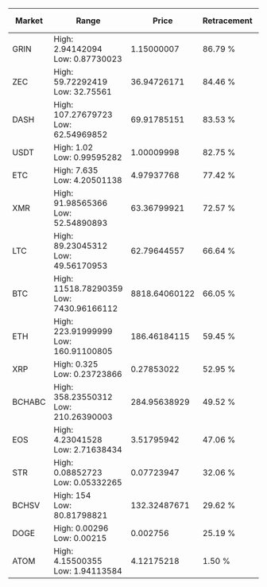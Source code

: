 | Market | Range | Price| Retracement | Doubles to 50% |
| --- | --- | --- | --- | --- |
| GRIN | High: 2.94142094<br />Low: 0.87730023 | 1.15000007 | 86.79 % | 1.66 |
| ZEC | High: 59.72292419<br />Low: 32.75561 | 36.94726171 | 84.46 % | 1.25 |
| DASH | High: 107.27679723<br />Low: 62.54969852 | 69.91785151 | 83.53 % | 1.21 |
| USDT | High: 1.02<br />Low: 0.99595282 | 1.00009998 | 82.75 % | 1.01 |
| ETC | High: 7.635<br />Low: 4.20501138 | 4.97937768 | 77.42 % | 1.19 |
| XMR | High: 91.98565366<br />Low: 52.54890893 | 63.36799921 | 72.57 % | 1.14 |
| LTC | High: 89.23045312<br />Low: 49.56170953 | 62.79644557 | 66.64 % | 1.11 |
| BTC | High: 11518.78290359<br />Low: 7430.96166112 | 8818.64060122 | 66.05 % | 1.07 |
| ETH | High: 223.91999999<br />Low: 160.91100805 | 186.46184115 | 59.45 % | 1.03 |
| XRP | High: 0.325<br />Low: 0.23723866 | 0.27853022 | 52.95 % | 1.01 |
| BCHABC | High: 358.23550312<br />Low: 210.26390003 | 284.95638929 | 49.52 % | 0.00 |
| EOS | High: 4.23041528<br />Low: 2.71638434 | 3.51795942 | 47.06 % | 0.00 |
| STR | High: 0.08852723<br />Low: 0.05332265 | 0.07723947 | 32.06 % | 0.00 |
| BCHSV | High: 154<br />Low: 80.81798821 | 132.32487671 | 29.62 % | 0.00 |
| DOGE | High: 0.00296<br />Low: 0.00215 | 0.002756 | 25.19 % | 0.00 |
| ATOM | High: 4.15500355<br />Low: 1.94113584 | 4.12175218 | 1.50 % | 0.00 |
